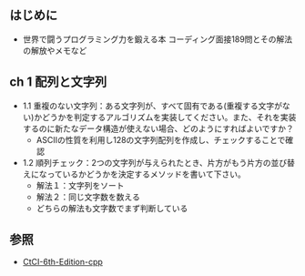 ## はじめに
- 世界で闘うプログラミング力を鍛える本 コーディング面接189問とその解法の解放やメモなど

## ch 1 配列と文字列
- 1.1 重複のない文字列：ある文字列が、すべて固有である(重複する文字がない)かどうかを判定するアルゴリズムを実装してください。また、それを実装するのに新たなデータ構造が使えない場合、どのようにすればよいですか？
  - ASCIIの性質を利用し128の文字列配列を作成し、チェックすることで確認
- 1.2 順列チェック：2つの文字列が与えられたとき、片方がもう片方の並び替えになっているかどうかを決定するメソッドを書いて下さい。
  - 解法１：文字列をソート
  - 解法２：同じ文字数を数える
  - どちらの解法も文字数でまず判断している
## 参照
- [CtCI-6th-Edition-cpp](https://github.com/careercup/CtCI-6th-Edition-cpp)
